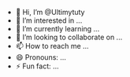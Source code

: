 - 👋 Hi, I’m @Ultimytuty
- 👀 I’m interested in ...
- 🌱 I’m currently learning ...
- 💞️ I’m looking to collaborate on ...
- 📫 How to reach me ...
- 😄 Pronouns: ...
- ⚡ Fun fact: ...

<!---
Ultimytuty/Ultimytuty is a ✨ special ✨ repository because its `README.md` (this file) appears on your GitHub profile.
You can click the Preview link to take a look at your changes.
--->
